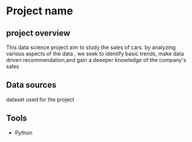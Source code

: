 # Project name


## project overview

This data science project aim to study the sales of cars. by analyzing various aspects of the data , we seek to identify basic trends, make data driven recommendation,and gain a deeeper knowledge of the company's sales


## Data sources

dataset used for  the project


## Tools
- Python
